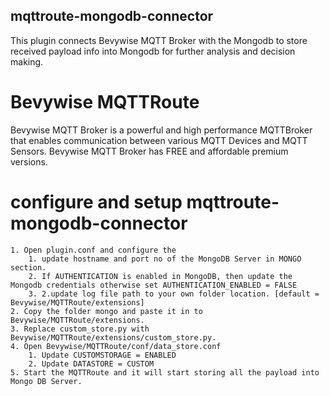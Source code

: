 ## mqttroute-mongodb-connector

This plugin connects Bevywise MQTT Broker with the Mongodb to store received payload info into Mongodb for further analysis and decision making. 

# Bevywise MQTTRoute 
Bevywise MQTT Broker is a powerful and high performance MQTTBroker that enables communication between various MQTT Devices and MQTT Sensors. Bevywise MQTT Broker has FREE and affordable premium versions. 

# configure and setup mqttroute-mongodb-connector
	1. Open plugin.conf and configure the 
		1. update hostname and port no of the MongoDB Server in MONGO section.
		2. If AUTHENTICATION is enabled in MongoDB, then update the Mongodb credentials otherwise set AUTHENTICATION_ENABLED = FALSE  
		3. 2.update log file path to your own folder location. [default = Bevywise/MQTTRoute/extensions]
	2. Copy the folder mongo and paste it in to Bevywise/MQTTRoute/extensions.
	3. Replace custom_store.py with Bevywise/MQTTRoute/extensions/custom_store.py.
	4. Open Bevywise/MQTTRoute/conf/data_store.conf 
		1. Update CUSTOMSTORAGE = ENABLED
		2. Update DATASTORE = CUSTOM 
	5. Start the MQTTRoute and it will start storing all the payload into Mongo DB Server.

